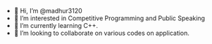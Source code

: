 - 👋 Hi, I’m @madhur3120
- 👀 I’m interested in Competitive Programming and Public Speaking
- 🌱 I’m currently learning C++.
- 💞️ I’m looking to collaborate on various codes on application.

<!---
madhur3120/madhur3120 is a ✨ special ✨ repository because its `README.md` (this file) appears on your GitHub profile.
You can click the Preview link to take a look at your changes.
--->
